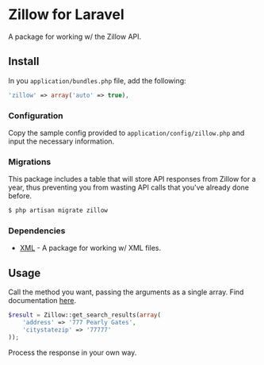# Zillow for Laravel

A package for working w/ the Zillow API.

## Install

In you ``application/bundles.php`` file, add the following:

```php
'zillow' => array('auto' => true),
```

### Configuration

Copy the sample config provided to ``application/config/zillow.php`` and input the necessary information.

### Migrations

This package includes a table that will store API responses from Zillow for a year, thus preventing you from wasting API calls that you've already done before.

```bash
$ php artisan migrate zillow
```

### Dependencies

* [XML](https://github.com/swt83/laravel-xml) - A package for working w/ XML files.

## Usage

Call the method you want, passing the arguments as a single array.  Find documentation [here](http://www.zillow.com/howto/api/APIOverview.htm).

```php
$result = Zillow::get_search_results(array(
    'address' => '777 Pearly Gates',
    'citystatezip' => '77777'
));
```

Process the response in your own way.